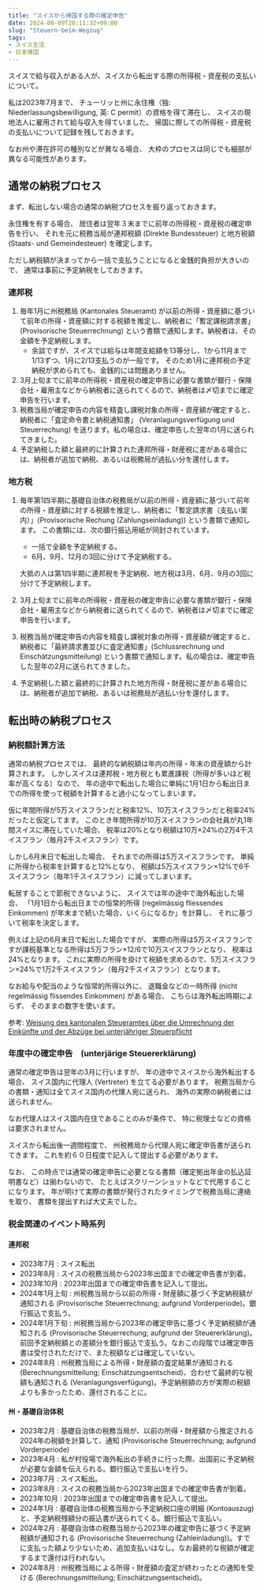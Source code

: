 ```yaml
---
title: "スイスから帰国する際の確定申告"
date: 2024-08-09T20:11:32+09:00
slug: "Steuern-beim-Wegzug"
tags:
- スイス生活
- 日本帰国
---
```

スイスで給与収入がある人が、スイスから転出する際の所得税・資産税の支払いについて。

私は2023年7月まで、
チューリッヒ州に永住権（独: Niederlassungsbewilligung, 英: C permit）の資格を得て滞在し、
スイスの現地法人に雇用されて給与収入を得ていました。
帰国に際しての所得税・資産税の支払いについて記録を残しておきます。

なお州や滞在許可の種別などが異なる場合、
大枠のプロセスは同じでも細部が異なる可能性があります。

## 通常の納税プロセス

まず、転出しない場合の通常の納税プロセスを振り返っておきます。

永住権を有する場合、
居住者は翌年３末までに前年の所得税・資産税の確定申告を行い、
それを元に税務当局が連邦税額 (Direkte Bundessteuer) と地方税額 (Staats- und Gemeindesteuer) を確定します。

ただし納税額が決まってから一括で支払うことになると金銭的負担が大きいので、
通常は事前に予定納税をしておきます。

### 連邦税

1. 毎年1月に州税務局 (Kantonales Steueramt) が以前の所得・資産額に基づいて前年の所得・資産額に対する税額を推定し、納税者に「暫定課税請求書」(Provisorische Steuerrechnung) という書類で通知します。納税者は、その金額を予定納税します。
   - 余談ですが、スイスでは給与は年間支給額を13等分し、1から11月まで1/13ずつ、1月に2/13支払うのが一般です。
     そのため1月に連邦税の予定納税が求められても、金銭的には問題ありません。
1. 3月上旬までに前年の所得税・資産税の確定申告に必要な書類が銀行・保険会社・雇用主などから納税者に送られてくるので、納税者は〆切までに確定申告を行います。
1. 税務当局が確定申告の内容を精査し課税対象の所得・資産額が確定すると、納税者に「査定命令書と納税通知書」 (Veranlagungsverfügung und Steuerrechung) を送ります。私の場合は、確定申告した翌年の1月に送られてきました。
1. 予定納税した額と最終的に計算された連邦所得・財産税に差がある場合には、納税者が追加で納税、あるいは税務局が過払い分を還付します。

### 地方税
1. 毎年第1四半期に基礎自治体の税務局が以前の所得・資産額に基づいて前年の所得・資産額に対する税額を推定し、納税者に「暫定請求書（支払い案内）」(Provisorische Rechung (Zahlungseinladung)) という書類で通知します。
この書類には、次の銀行振込用紙が同封されています。
   - 一括で全額を予定納税する。
   - 6月、9月、12月の3回に分けて予定納税する。

    大抵の人は第1四半期に連邦税を予定納税、地方税は3月、6月、9月の3回に分けて予定納税します。
1. 3月上旬までに前年の所得税・資産税の確定申告に必要な書類が銀行・保険会社・雇用主などから納税者に送られてくるので、納税者は〆切までに確定申告を行います。
1. 税務当局が確定申告の内容を精査し課税対象の所得・資産額が確定すると、納税者に「最終請求書並びに査定通知書」(Schlussrechnung und Einschätzungsmitteilung) という書類で通知します。私の場合は、確定申告した翌年の2月に送られてきました。
1. 予定納税した額と最終的に計算された地方所得・財産税に差がある場合には、納税者が追加で納税、あるいは税務局が過払い分を還付します。

## 転出時の納税プロセス

### 納税額計算方法

通常の納税プロセスでは、
最終的な納税額は年内の所得・年末の資産額から計算されます。
しかしスイスは連邦税・地方税とも累進課税（所得が多いほど税率が高くなる）なので、
年の途中で転出した場合に単純に1月1日から転出日までの所得を使って税額を計算すると過小になってしまいます。

仮に年間所得が5万スイスフランだと税率12%、10万スイスフランだと税率24%だったと仮定してます。
このとき年間所得が10万スイスフランの会社員が丸1年間スイスに滞在していた場合、
税率は20%となり税額は10万×24%の2万4千スイスフラン（毎月2千スイスフラン）です。

しかし6月末日で転出した場合、
それまでの所得は5万スイスフランです。
単純に所得から税率を計算すると12%となり、
税額は5万スイスフラン×12%で6千スイスフラン（毎年1千スイスフラン）に減ってしまいます。

転居することで節税できないように、
スイスでは年の途中で海外転出した場合、
「1月1日から転出日までの恒常的所得 (regelmässig fliessendes Einkommen) が年末まで続いた場合、いくらになるか」を計算し、
それに基づいて税率を決定します。

例えば上記の6月末日で転出した場合ですが、
実際の所得は5万スイスフランですが課税基準となる所得は5万フラン×12/6で10万スイスフランとなり、
税率は24%となります。
これに実際の所得を掛けて税額を求めるので、5万スイスフラン×24%で1万2千スイスフラン（毎月2千スイスフラン）となります。

なお給与や配当のような恒常的所得以外に、
退職金などの一時所得 (nicht regelmässig flissendes Einkommen) がある場合、
こちらは海外転出時期によらず、
そのままの数字を使います。

参考: [Weisung des kantonalen Steueramtes über die Umrechnung der Einkünfte und der Abzüge bei unterjähriger Steuerpflicht](https://www.zh.ch/de/steuern-finanzen/steuern/treuhaender/steuerbuch/steuerbuch-definition/zstb-49-2.html)

### 年度中の確定申告　(unterjärige Steuererklärung)

通常の確定申告は翌年の3月に行いますが、
年の途中でスイスから海外転出する場合、
スイス国内に代理人 (Vertreter) を立てる必要があります。
税務当局からの書類・通知は全てスイス国内の代理人宛に送られ、
海外の実際の納税者には送られません。

なお代理人はスイス国内在住であることのみが条件で、
特に税理士などの資格は要求されません。

スイスから転出後一週間程度で、
州税務局から代理人宛に確定申告書が送られてきます。
これを約６０日程度で記入して提出する必要があります。

なお、
この時点では通常の確定申告に必要となる書類（確定拠出年金の払込証明書など）は揃わないので、
たとえばスクリーンショットなどで代用することになります。
年が明けて実際の書類が発行されたタイミングで税務当局に連絡を取り、
書類を提出すれば大丈夫でした。

### 税金関連のイベント時系列

#### 連邦税

- 2023年7月
  : スイス転出
- 2023年8月
  : スイスの税務当局から2023年出国までの確定申告書が到着。
- 2023年10月
  : 2023年出国までの確定申告書を記入して提出。
- 2024年1月上旬
  : 州税務当局から以前の所得・財産額に基づく予定納税額が通知される (Provisorische Steuerrechnung; aufgrund Vorderperiode)。銀行振込で支払う。
- 2024年1月下旬
  : 州税務当局から2023年の確定申告に基づく予定納税額が通知される (Provisorische Steuerrechung; aufgrund der Steuererklärung)。前回予定納税額との差額分を銀行振込で支払う。なおこの段階では確定申告書は受付されただけで、また税額などは確定していない。
- 2024年8月
  : 州税務当局による所得・財産額の査定結果が通知される (Berechnungsmitteilung; Einschätzungsentscheid)、合わせて最終的な税額も通知される (Veranlagungsverfügung)。予定納税額の方が実際の税額よりも多かったため、還付されることに。

#### 州・基礎自治体税
- 2023年2月
  : 基礎自治体の税務当局が、以前の所得・財産額から推定される2024年の税額を計算して、通知 (Provisorische Steuerrechnung; aufgrund Vorderperiode)
- 2023年4月
  : 私が村役場で海外転出の手続きに行った際、出国前に予定納税が必要な金額を伝えられる。銀行振込で支払いを行う。
- 2023年7月
  : スイス転出。
- 2023年8月
  : スイスの税務当局から2023年出国までの確定申告書が到着。
- 2023年10月
  : 2023年出国までの確定申告書を記入して提出。
- 2024年1月
  : 基礎自治体の税務当局から予定納税口座の明細 (Kontoauszug) と、予定納税残額分の振込書が送られてくる。銀行振込で支払い。
- 2024年2月
  : 基礎自治体の税務当局から2023年の確定申告に基づく予定納税額が通知される (Provisorische Steuerrechung (Zahleinladung))。すでに支払った額より少ないため、追加支払いはなし。なお最終的な税額が確定するまで還付は行われない。
- 2024年8月
  : 州税務当局による所得・財産額の査定が終わったとの通知を受ける (Berechnungsmitteilung; Einschätzungsentscheid)。

